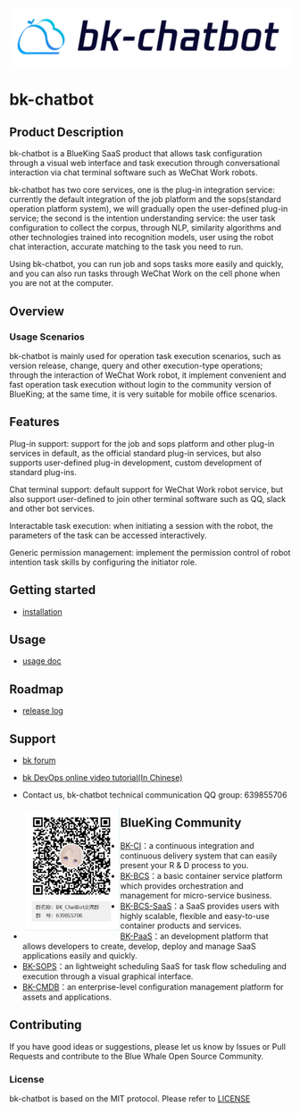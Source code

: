 <img src="docs/resource/img/bk-chatbot.png" alt="image" style="zoom: 80%;" />

# bk-chatbot

## Product Description

bk-chatbot is a BlueKing SaaS product that allows task configuration through a visual web interface and task execution through conversational interaction via chat terminal software such as WeChat Work robots.

bk-chatbot has two core services, one is the plug-in integration service: currently the default integration of the job platform and the sops(standard operation platform system), we will gradually open the user-defined plug-in service; the second is the intention understanding service: the user task configuration to collect the corpus, through NLP, similarity algorithms and other technologies trained into recognition models, user using the robot chat interaction, accurate matching to the task you need to run.

Using bk-chatbot, you can run job and sops tasks more easily and quickly, and you can also run tasks through WeChat Work on the cell phone when you are not at the computer.

## Overview

### Usage Scenarios

bk-chatbot is mainly used for operation task execution scenarios, such as version release, change, query and other execution-type operations; through the interaction of WeChat Work robot, it implement convenient and fast operation task execution without login to the community version of BlueKing; at the same time, it is very suitable for mobile office scenarios.

## Features

Plug-in support: support for the job and sops platform and other plug-in services in default, as the official standard plug-in services, but also supports user-defined plug-in development, custom development of standard plug-ins.

Chat terminal support: default support for WeChat Work robot service, but also support user-defined to join other terminal software such as QQ, slack and other bot services.

Interactable task execution: when initiating a session with the robot, the parameters of the task can be accessed interactively.

Generic permission management: implement the permission control of robot intention task skills by configuring the initiator role.

## Getting started

- [installation](docs/deploy.md)

## Usage

- [usage doc](docs/usage.md)

## Roadmap

- [release log](docs/release.md)

## Support

- [bk forum](https://bk.tencent.com/s-mart/community/)

- [bk DevOps online video tutorial(In Chinese)](https://cloud.tencent.com/developer/edu/major-100008)

- Contact us, bk-chatbot technical communication QQ group: 639855706
  
  <img src="docs/resource/img/qq_group.png" alt="image" style="float:left;zoom: 50%;" />

## BlueKing Community

- [BK-CI](https://github.com/Tencent/bk-ci)：a continuous integration and continuous delivery system that can easily present your R & D process to you.
- [BK-BCS](https://github.com/Tencent/bk-bcs)：a basic container service platform which provides orchestration and management for micro-service business.
- [BK-BCS-SaaS](https://github.com/Tencent/bk-bcs-saas)：a SaaS provides users with highly scalable, flexible and easy-to-use container products and services.
- [BK-PaaS](https://github.com/Tencent/bk-PaaS)：an development platform that allows developers to create, develop, deploy and manage SaaS applications easily and quickly.
- [BK-SOPS](https://github.com/Tencent/bk-sops)：an lightweight scheduling SaaS for task flow scheduling and execution through a visual graphical interface.
- [BK-CMDB](https://github.com/Tencent/bk-cmdb)：an enterprise-level configuration management platform for assets and applications.

## Contributing

If you have good ideas or suggestions, please let us know by Issues or Pull Requests and contribute to the Blue Whale Open Source Community.

### License

bk-chatbot is based on the MIT protocol. Please refer to [LICENSE](https://github.com/TencentBlueKing/bk-chatbot/tree/master/LICENSE)
